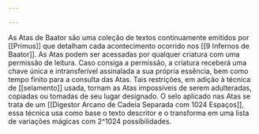 ```yaml
---

---
```

As Atas de Baator são uma coleção de textos continuamente emitidos por [[Primus]] que detalham cada acontecimento ocorrido nos [[9 Infernos de Baator]]. As Atas podem ser acessadas por qualquer criatura com uma permissão de leitura. Caso consiga a permissão, a criatura receberá uma chave única e intransferível assinalada a sua própria essência, bem como tempo finito para a consulta das Atas. Tais restrições, em adição à técnica de [[selamento]] usada, tornam as Atas impossíveis de serem adulteradas, copiadas ou tomadas de seu lugar designado. O selo aplicado nas Atas se trata de um [[Digestor Arcano de Cadeia Separada com 1024 Espaços]], essa técnica usa como base o texto descritor e o transforma em uma lista de variações mágicas com 2^1024 possibilidades.